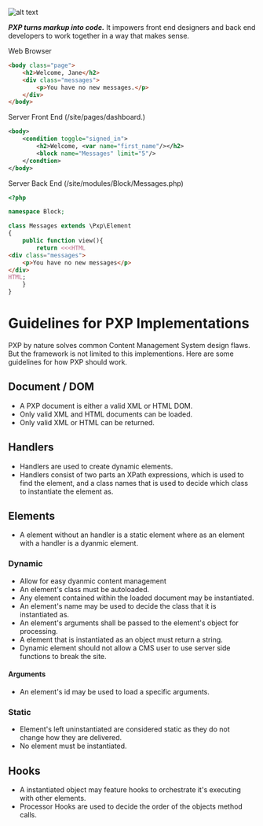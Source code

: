 ![alt text](https://github.com/hxtree/PXP/raw/master/site/assets/images/pxp/logo/179x100.jpg "PXP")

***PXP turns markup into code.*** It impowers front end designers and back end developers to work together in a way that makes sense.

Web Browser
```HTML
<body class="page">
	<h2>Welcome, Jane</h2>
	<div class="messages">
		<p>You have no new messages.</p>
	</div>
</body>
```

Server Front End (/site/pages/dashboard.)
```XML
<body>
    <condition toggle="signed_in">
		<h2>Welcome, <var name="first_name"/></h2>
		<block name="Messages" limit="5"/>
    </condtion>
</body>
```

Server Back End (/site/modules/Block/Messages.php)
```php
<?php

namespace Block;

class Messages extends \Pxp\Element
{
	public function view(){
        return <<<HTML
<div class="messages">
	<p>You have no new messages</p>
</div>
HTML;
    }
}
```

# Guidelines for PXP Implementations

PXP by nature solves common Content Management System design flaws. But the framework 
is not limited to this implementions. Here are some guidelines for how PXP should work.

## Document / DOM
* A PXP document is either a valid XML or HTML DOM.  
* Only valid XML and HTML documents can be loaded.
* Only valid XML or HTML can be returned.
## Handlers
* Handlers are used to create dynamic elements.
* Handlers consist of two parts an XPath expressions, which is used to find the element, and a class names that is used to decide which class to instantiate the element as.
## Elements
* A element without an handler is a static element where as an element with a handler is a dyanmic element.
### Dynamic
* Allow for easy dyanmic content management
* An element's class must be autoloaded.
* Any element contained within the loaded document may be instantiated.
* An element's name may be used to decide the class that it is instantiated as.
* An element's arguments shall be passed to the element's object for processing.
* A element that is instantiated as an object must return a string.
* Dynamic element should not allow a CMS user to use server side functions to break the site.
#### Arguments
* An element's id may be used to load a specific arguments.
### Static
* Element's left uninstantiated are considered static as they do not change how they are delivered.
* No element must be instantiated.
## Hooks
* A instantiated object may feature hooks to orchestrate it's executing with other elements.
* Processor Hooks are used to decide the order of the objects method calls.